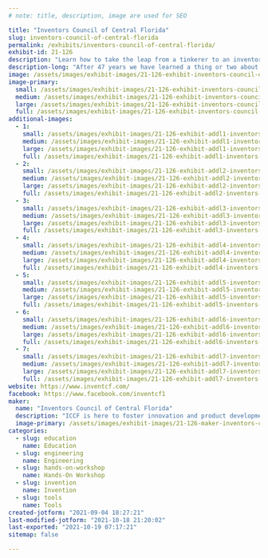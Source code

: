```yaml
---
# note: title, description, image are used for SEO

title: "Inventors Council of Central Florida"
slug: inventors-council-of-central-florida
permalink: /exhibits/inventors-council-of-central-florida/
exhibit-id: 21-126
description: "Learn how to take the leap from a tinkerer to an inventor."
description-long: "After 47 years we have learned a thing or two about inventing.  We are here to help you make a few less mistakes than we have.  Come and see what we have been developing and learn how easy and difficult inventing can be."
image: /assets/images/exhibit-images/21-126-exhibit-inventors-council-of-central-florida-20171021-164043-large.jpg
image-primary: 
  small: /assets/images/exhibit-images/21-126-exhibit-inventors-council-of-central-florida-20171021-164043-small.jpg
  medium: /assets/images/exhibit-images/21-126-exhibit-inventors-council-of-central-florida-20171021-164043-medium.jpg
  large: /assets/images/exhibit-images/21-126-exhibit-inventors-council-of-central-florida-20171021-164043-large.jpg
  full: /assets/images/exhibit-images/21-126-exhibit-inventors-council-of-central-florida-20171021-164043-full.jpg
additional-images: 
  - 1:
    small: /assets/images/exhibit-images/21-126-exhibit-addl1-inventors-council-of-central-florida-20140913-001-omf-fin-kim-s-small.jpg
    medium: /assets/images/exhibit-images/21-126-exhibit-addl1-inventors-council-of-central-florida-20140913-001-omf-fin-kim-s-medium.jpg
    large: /assets/images/exhibit-images/21-126-exhibit-addl1-inventors-council-of-central-florida-20140913-001-omf-fin-kim-s-large.jpg
    full: /assets/images/exhibit-images/21-126-exhibit-addl1-inventors-council-of-central-florida-20140913-001-omf-fin-kim-s-full.jpg
  - 2:
    small: /assets/images/exhibit-images/21-126-exhibit-addl2-inventors-council-of-central-florida-20140913-038-omf-dc-village-s-small.jpg
    medium: /assets/images/exhibit-images/21-126-exhibit-addl2-inventors-council-of-central-florida-20140913-038-omf-dc-village-s-medium.jpg
    large: /assets/images/exhibit-images/21-126-exhibit-addl2-inventors-council-of-central-florida-20140913-038-omf-dc-village-s-large.jpg
    full: /assets/images/exhibit-images/21-126-exhibit-addl2-inventors-council-of-central-florida-20140913-038-omf-dc-village-s-full.jpg
  - 3:
    small: /assets/images/exhibit-images/21-126-exhibit-addl3-inventors-council-of-central-florida-20140914-009-omf-groomin-rub-a-dub-scrub-s-small.jpg
    medium: /assets/images/exhibit-images/21-126-exhibit-addl3-inventors-council-of-central-florida-20140914-009-omf-groomin-rub-a-dub-scrub-s-medium.jpg
    large: /assets/images/exhibit-images/21-126-exhibit-addl3-inventors-council-of-central-florida-20140914-009-omf-groomin-rub-a-dub-scrub-s-large.jpg
    full: /assets/images/exhibit-images/21-126-exhibit-addl3-inventors-council-of-central-florida-20140914-009-omf-groomin-rub-a-dub-scrub-s-full.jpg
  - 4:
    small: /assets/images/exhibit-images/21-126-exhibit-addl4-inventors-council-of-central-florida-20171021-165401-small.jpg
    medium: /assets/images/exhibit-images/21-126-exhibit-addl4-inventors-council-of-central-florida-20171021-165401-medium.jpg
    large: /assets/images/exhibit-images/21-126-exhibit-addl4-inventors-council-of-central-florida-20171021-165401-large.jpg
    full: /assets/images/exhibit-images/21-126-exhibit-addl4-inventors-council-of-central-florida-20171021-165401-full.jpg
  - 5:
    small: /assets/images/exhibit-images/21-126-exhibit-addl5-inventors-council-of-central-florida-pomm-fox35-small.jpg
    medium: /assets/images/exhibit-images/21-126-exhibit-addl5-inventors-council-of-central-florida-pomm-fox35-medium.jpg
    large: /assets/images/exhibit-images/21-126-exhibit-addl5-inventors-council-of-central-florida-pomm-fox35-large.jpg
    full: /assets/images/exhibit-images/21-126-exhibit-addl5-inventors-council-of-central-florida-pomm-fox35-full.jpg
  - 6:
    small: /assets/images/exhibit-images/21-126-exhibit-addl6-inventors-council-of-central-florida-pat-4865588-urocycler-small.gif
    medium: /assets/images/exhibit-images/21-126-exhibit-addl6-inventors-council-of-central-florida-pat-4865588-urocycler-medium.gif
    large: /assets/images/exhibit-images/21-126-exhibit-addl6-inventors-council-of-central-florida-pat-4865588-urocycler-large.gif
    full: /assets/images/exhibit-images/21-126-exhibit-addl6-inventors-council-of-central-florida-pat-4865588-urocycler-full.gif
  - 7:
    small: /assets/images/exhibit-images/21-126-exhibit-addl7-inventors-council-of-central-florida-pat-5769724-catapult-small.gif
    medium: /assets/images/exhibit-images/21-126-exhibit-addl7-inventors-council-of-central-florida-pat-5769724-catapult-medium.gif
    large: /assets/images/exhibit-images/21-126-exhibit-addl7-inventors-council-of-central-florida-pat-5769724-catapult-large.gif
    full: /assets/images/exhibit-images/21-126-exhibit-addl7-inventors-council-of-central-florida-pat-5769724-catapult-full.gif
website: https://www.inventcf.com/
facebook: https://www.facebook.com/inventcf1
maker: 
  name: "Inventors Council of Central Florida"
  description: "ICCF is here to foster innovation and product development through (a) Educating inventors &amp; entrepreneurs on the full slate of skills and subject areas necessary for creating successful and profitable products; and (b) assisting inventors in evaluation of the viability their inventions."
  image-primary: /assets/images/exhibit-images/21-126-maker-inventors-council-of-central-florida-iccf-logo-2021-color-medium.png
categories: 
  - slug: education
    name: Education
  - slug: engineering
    name: Engineering
  - slug: hands-on-workshop
    name: Hands-On Workshop
  - slug: invention
    name: Invention
  - slug: tools
    name: Tools
created-jotform: "2021-09-04 18:27:21"
last-modified-jotform: "2021-10-18 21:20:02"
last-exported: "2021-10-19 07:17:21"
sitemap: false

---
```


